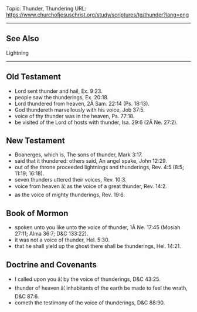 Topic: Thunder, Thundering
URL: https://www.churchofjesuschrist.org/study/scriptures/tg/thunder?lang=eng

---

## See Also

Lightning

---

## Old Testament

- Lord sent thunder and hail, Ex. 9:23.
- people saw the thunderings, Ex. 20:18.
- Lord thundered from heaven, 2Â Sam. 22:14 (Ps. 18:13).
- God thundereth marvellously with his voice, Job 37:5.
- voice of thy thunder was in the heaven, Ps. 77:18.
- be visited of the Lord of hosts with thunder, Isa. 29:6 (2Â Ne. 27:2).

## New Testament

- Boanerges, which is, The sons of thunder, Mark 3:17.
- said that it thundered: others said, An angel spake, John 12:29.
- out of the throne proceeded lightnings and thunderings, Rev. 4:5 (8:5; 11:19; 16:18).
- seven thunders uttered their voices, Rev. 10:3.
- voice from heaven â¦ as the voice of a great thunder, Rev. 14:2.
- as the voice of mighty thunderings, Rev. 19:6.

## Book of Mormon

- spoken unto you like unto the voice of thunder, 1Â Ne. 17:45 (Mosiah 27:11; Alma 36:7; D&C 133:22).
- it was not a voice of thunder, Hel. 5:30.
- that he shall yield up the ghost there shall be thunderings, Hel. 14:21.

## Doctrine and Covenants

- I called upon you â¦ by the voice of thunderings, D&C 43:25.
- thunder of heaven â¦ inhabitants of the earth be made to feel the wrath, D&C 87:6.
- cometh the testimony of the voice of thunderings, D&C 88:90.

